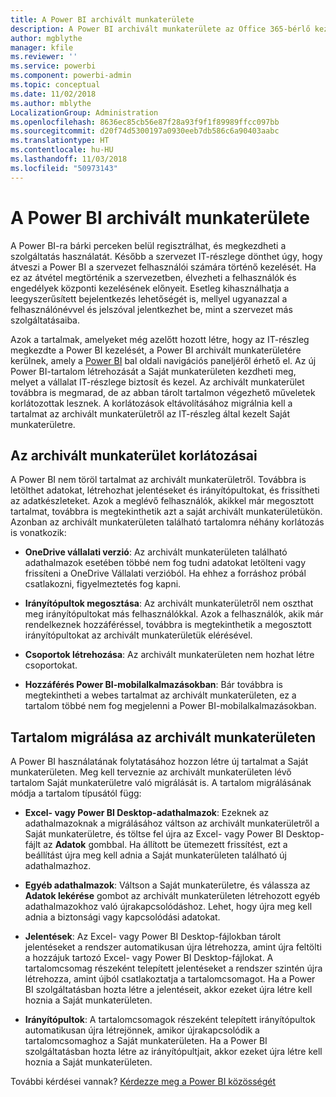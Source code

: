 ```yaml
---
title: A Power BI archivált munkaterülete
description: A Power BI archivált munkaterülete az Office 365-bérlő kezelése után
author: mgblythe
manager: kfile
ms.reviewer: ''
ms.service: powerbi
ms.component: powerbi-admin
ms.topic: conceptual
ms.date: 11/02/2018
ms.author: mblythe
LocalizationGroup: Administration
ms.openlocfilehash: 8636ec85cb56e87f28a93f9f1f89989ffcc097bb
ms.sourcegitcommit: d20f74d5300197a0930eeb7db586c6a90403aabc
ms.translationtype: HT
ms.contentlocale: hu-HU
ms.lasthandoff: 11/03/2018
ms.locfileid: "50973143"
---
```

# <a name="power-bi-archived-workspace"></a>A Power BI archivált munkaterülete

A Power BI-ra bárki perceken belül regisztrálhat, és megkezdheti a szolgáltatás használatát.  Később a szervezet IT-részlege dönthet úgy, hogy átveszi a Power BI a szervezet felhasználói számára történő kezelését.  Ha ez az átvétel megtörténik a szervezetben, élvezheti a felhasználók és engedélyek központi kezelésének előnyeit. Esetleg kihasználhatja a leegyszerűsített bejelentkezés lehetőségét is, mellyel ugyanazzal a felhasználónévvel és jelszóval jelentkezhet be, mint a szervezet más szolgáltatásaiba.

Azok a tartalmak, amelyeket még azelőtt hozott létre, hogy az IT-részleg megkezdte a Power BI kezelését, a Power BI archivált munkaterületére kerülnek, amely a [Power BI](https://app.powerbi.com) bal oldali navigációs paneljéről érhető el. Az új Power BI-tartalom létrehozását a Saját munkaterületen kezdheti meg, melyet a vállalat IT-részlege biztosít és kezel.  Az archivált munkaterület továbbra is megmarad, de az abban tárolt tartalmon végezhető műveletek korlátozottak lesznek.  A korlátozások eltávolításához migrálnia kell a tartalmat az archivált munkaterületről az IT-részleg által kezelt Saját munkaterületre.

## <a name="restrictions-in-your-archived-workspace"></a>Az archivált munkaterület korlátozásai

A Power BI nem töröl tartalmat az archivált munkaterületről. Továbbra is letölthet adatokat, létrehozhat jelentéseket és irányítópultokat, és frissítheti az adatkészleteket. Azok a meglévő felhasználók, akikkel már megosztott tartalmat, továbbra is megtekinthetik azt a saját archivált munkaterületükön. Azonban az archivált munkaterületen található tartalomra néhány korlátozás is vonatkozik:

* **OneDrive vállalati verzió**: Az archivált munkaterületen található adathalmazok esetében többé nem fog tudni adatokat letölteni vagy frissíteni a OneDrive Vállalati verzióból.  Ha ehhez a forráshoz próbál csatlakozni, figyelmeztetés fog kapni.

* **Irányítópultok megosztása**: Az archivált munkaterületről nem oszthat meg irányítópultokat más felhasználókkal.  Azok a felhasználók, akik már rendelkeznek hozzáféréssel, továbbra is megtekinthetik a megosztott irányítópultokat az archivált munkaterületük elérésével.

* **Csoportok létrehozása**: Az archivált munkaterületen nem hozhat létre csoportokat.

* **Hozzáférés Power BI-mobilalkalmazásokban**: Bár továbbra is megtekintheti a webes tartalmat az archivált munkaterületen, ez a tartalom többé nem fog megjelenni a Power BI-mobilalkalmazásokban.

## <a name="migrating-content-in-your-archived-workspace"></a>Tartalom migrálása az archivált munkaterületen

A Power BI használatának folytatásához hozzon létre új tartalmat a Saját munkaterületen. Meg kell terveznie az archivált munkaterületen lévő tartalom Saját munkaterületre való migrálását is.  A tartalom migrálásának módja a tartalom típusától függ:

* **Excel- vagy Power BI Desktop-adathalmazok**: Ezeknek az adathalmazoknak a migrálásához váltson az archivált munkaterületről a Saját munkaterületre, és töltse fel újra az Excel- vagy Power BI Desktop-fájlt az **Adatok** gombbal.  Ha állított be ütemezett frissítést, ezt a beállítást újra meg kell adnia a Saját munkaterületen található új adathalmazhoz.

* **Egyéb adathalmazok**: Váltson a Saját munkaterületre, és válassza az **Adatok lekérése** gombot az archivált munkaterületen létrehozott egyéb adathalmazokhoz való újrakapcsolódáshoz.  Lehet, hogy újra meg kell adnia a biztonsági vagy kapcsolódási adatokat.

* **Jelentések**: Az Excel- vagy Power BI Desktop-fájlokban tárolt jelentéseket a rendszer automatikusan újra létrehozza, amint újra feltölti a hozzájuk tartozó Excel- vagy Power BI Desktop-fájlokat. A tartalomcsomag részeként telepített jelentéseket a rendszer szintén újra létrehozza, amint újból csatlakoztatja a tartalomcsomagot. Ha a Power BI szolgáltatásban hozta létre a jelentéseit, akkor ezeket újra létre kell hoznia a Saját munkaterületen.

* **Irányítópultok**: A tartalomcsomagok részeként telepített irányítópultok automatikusan újra létrejönnek, amikor újrakapcsolódik a tartalomcsomaghoz a Saját munkaterületen. Ha a Power BI szolgáltatásban hozta létre az irányítópultjait, akkor ezeket újra létre kell hoznia a Saját munkaterületen.

További kérdései vannak? [Kérdezze meg a Power BI közösségét](http://community.powerbi.com/)

